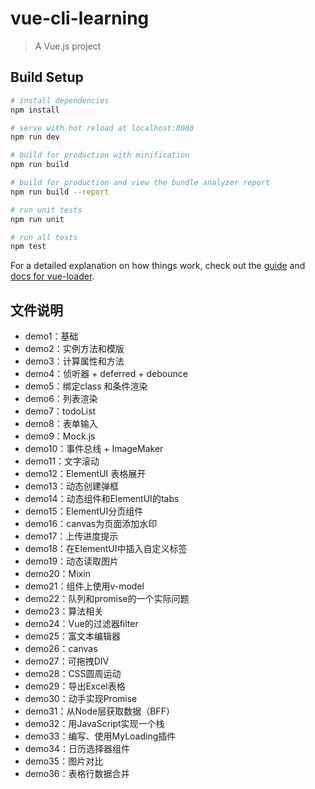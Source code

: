 # vue-cli-learning

> A Vue.js project

## Build Setup

``` bash
# install dependencies
npm install

# serve with hot reload at localhost:8080
npm run dev

# build for production with minification
npm run build

# build for production and view the bundle analyzer report
npm run build --report

# run unit tests
npm run unit

# run all tests
npm test
```

For a detailed explanation on how things work, check out the [guide](http://vuejs-templates.github.io/webpack/) and [docs for vue-loader](http://vuejs.github.io/vue-loader).

## 文件说明

- demo1：基础
- demo2：实例方法和模版
- demo3：计算属性和方法
- demo4：侦听器 + deferred + debounce
- demo5：绑定class 和条件渲染
- demo6：列表渲染
- demo7：todoList
- demo8：表单输入
- demo9：Mock.js
- demo10：事件总线 + ImageMaker
- demo11：文字滚动
- demo12：ElementUI 表格展开
- demo13：动态创建弹框
- demo14：动态组件和ElementUI的tabs
- demo15：ElementUI分页组件
- demo16：canvas为页面添加水印
- demo17：上传进度提示
- demo18：在ElementUI中插入自定义标签
- demo19：动态读取图片
- demo20：Mixin
- demo21：组件上使用v-model
- demo22：队列和promise的一个实际问题
- demo23：算法相关
- demo24：Vue的过滤器filter
- demo25：富文本编辑器
- demo26：canvas
- demo27：可拖拽DIV
- demo28：CSS圆周运动
- demo29：导出Excel表格
- demo30：动手实现Promise
- demo31：从Node层获取数据（BFF）
- demo32：用JavaScript实现一个栈
- demo33：编写、使用MyLoading插件
- demo34：日历选择器组件
- demo35：图片对比
- demo36：表格行数据合并
